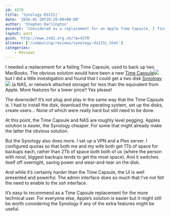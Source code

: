 ```yaml
---
id: 4378
title: 'Synology DS215j'
date: '2016-01-28T19:29:09+00:00'
author: 'Stephen Darlington'
excerpt: 'Considered as a replacement for an Apple Time Capsule, I find the Synology to be a great alternative for the more technical user.'
layout: post
guid: 'http://www.zx81.org.uk/?p=4378'
aliases: ['/computing/reviews/synology-ds215j.html']
categories:
    - Reviews
---
```


I needed a replacement for a failing Time Capsule, used to back up two MacBooks. The obvious solution would have been a new [Time Capsule](http://www.amazon.co.uk/gp/product/B00DCR3VXQ/ref=as_li_tl?ie=UTF8&camp=1634&creative=19450&creativeASIN=B00DCR3VXQ&linkCode=as2&tag=zx81orguk)![](http://ir-uk.amazon-adsystem.com/e/ir?t=zx81orguk&l=as2&o=2&a=B00DCR3VXQ) but I did a little investigation and found that I could get a two disk [Synology](http://www.amazon.co.uk/gp/product/B00OZ0CTAU/ref=as_li_tl?ie=UTF8&camp=1634&creative=19450&creativeASIN=B00OZ0CTAU&linkCode=as2&tag=zx81orguk)![](http://ir-uk.amazon-adsystem.com/e/ir?t=zx81orguk&l=as2&o=2&a=B00OZ0CTAU) (a NAS, or network attached storage) for less than the equivalent from Apple. More features for a lower price? Yes please!

The downside? It’s not plug and play in the same way that the Time Capsule is. I had to install the disk, download the operating system, set up the disks, create users… None of which were really hard but still need to be done.

At this point, the Time Capsule and NAS are roughly level pegging. Apples solution is easier, the Synology cheaper. For some that might already make the latter the obvious solution.

But the Synology also does more. I set up a VPN and a Plex server. I configured quotas so that both me and my wife both get 1Tb of space for backups each, rather than 2Tb of space both both of us (where the person with most, biggest backups tends to get the most space). And it switches itself off overnight, saving power and wear-and-tear on the disk.

And while it’s certainly hard*er* than the Time Capsule, the UI is well presented and powerful. The admin interface does so much that I’ve not felt the need to enable to the *ssh* interface.

It’s easy to recommend as a Time Capsule replacement for the more technical user. For everyone else, Apple’s solution is easier but it might still be worth considering the Synology if any of the extra features might be useful.